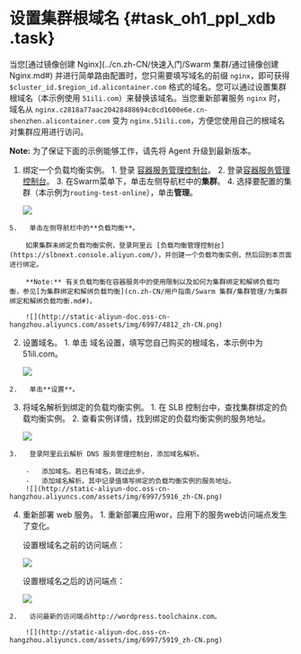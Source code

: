 # 设置集群根域名 {#task_oh1_ppl_xdb .task}

当您[通过镜像创建 Nginx](../cn.zh-CN/快速入门/Swarm 集群/通过镜像创建 Nginx.md#) 并进行简单路由配置时，您只需要填写域名的前缀 `nginx`，即可获得 `$cluster_id.$region_id.alicontainer.com` 格式的域名。您可以通过设置集群根域名（本示例使用 `51ili.com`）来替换该域名。当您重新部署服务 `nginx` 时，域名从 `nginx.c2818a77aac20428488694c0cd1600e6e.cn-shenzhen.alicontainer.com` 变为 `nginx.51ili.com`，方便您使用自己的根域名对集群应用进行访问。

**Note:** 为了保证下面的示例能够工作，请先将 Agent 升级到最新版本。

1.   绑定一个负载均衡实例。 
    1.   登录 [容器服务管理控制台](https://cs.console.aliyun.com/)。 
    2.   登录[容器服务管理控制台](https://partners-intl.console.aliyun.com/#/cs)。 
    3.   在Swarm菜单下，单击左侧导航栏中的**集群**。 
    4.   选择要配置的集群（本示例为`routing-test-online`），单击**管理**。 

        ![](http://static-aliyun-doc.oss-cn-hangzhou.aliyuncs.com/assets/img/6997/4811_zh-CN.png)

    5.   单击左侧导航栏中的**负载均衡**。 

        如果集群未绑定负载均衡实例，登录阿里云 [负载均衡管理控制台](https://slbnext.console.aliyun.com/)，并创建一个负载均衡实例，然后回到本页面进行绑定。

        **Note:** 有关负载均衡在容器服务中的使用限制以及如何为集群绑定和解绑负载均衡，参见[为集群绑定和解绑负载均衡](cn.zh-CN/用户指南/Swarm 集群/集群管理/为集群绑定和解绑负载均衡.md#)。

        ![](http://static-aliyun-doc.oss-cn-hangzhou.aliyuncs.com/assets/img/6997/4812_zh-CN.png)

2.   设置域名。 
    1.   单击 域名设置，填写您自己购买的根域名，本示例中为51ili.com。 

        ![](http://static-aliyun-doc.oss-cn-hangzhou.aliyuncs.com/assets/img/6900/4473_zh-CN.png)

    2.   单击**设置**。 
3.   将域名解析到绑定的负载均衡实例。 
    1.   在 SLB 控制台中，查找集群绑定的负载均衡实例。 
    2.   查看实例详情，找到绑定的负载均衡实例的服务地址。 

        ![](http://static-aliyun-doc.oss-cn-hangzhou.aliyuncs.com/assets/img/6997/5915_zh-CN.png)

    3.   登录阿里云云解析 DNS 服务管理控制台，添加域名解析。 

        -   添加域名。若已有域名，跳过此步。
        -   添加域名解析。其中记录值填写绑定的负载均衡实例的服务地址。
        ![](http://static-aliyun-doc.oss-cn-hangzhou.aliyuncs.com/assets/img/6997/5916_zh-CN.png)

4.   重新部署 web 服务。 
    1.   重新部署应用wor，应用下的服务web访问端点发生了变化。 

        设置根域名之前的访问端点：

        ![](http://static-aliyun-doc.oss-cn-hangzhou.aliyuncs.com/assets/img/6997/5917_zh-CN.png)

        设置根域名之后的访问端点：

        ![](http://static-aliyun-doc.oss-cn-hangzhou.aliyuncs.com/assets/img/6997/5918_zh-CN.png)

    2.   访问最新的访问端点http://wordpress.toolchainx.com。 

        ![](http://static-aliyun-doc.oss-cn-hangzhou.aliyuncs.com/assets/img/6997/5919_zh-CN.png)


